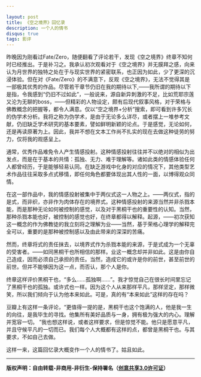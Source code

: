 ```yaml
---

layout: post
title: 《空之境界》回忆录
description: 一个人的情书
disqus: true
tags: 影评
---
```


昨晚因为刚看过Fate/Zero，随便翻看了评论若干，发现《空之境界》终章不知何时已经推出。于是补习之。我承认初次观看对于《空之境界》并无膜拜之感，向来认为月世界的独特之处在于与现实世界的紧密联系，也正因为如此，少了更深的沉浸体验。但在对《Fate/Zero》的不满意下，反观《空之境界》，无法不觉得其是一部极其优秀的作品。尽管若干章节仍旧在我的期待以下,——我所谓的期待以下是指，令我感到“仍旧不过如此”，一般说来，源自新异刺激的不足，比如荒耶宗莲又沦为无聊的boss，——但精彩的人物设定，颇有后现代叙事风格，对于荣格与佛教概念的把握等，都令人满意。仅以“空之境界+分析”搜索，即可看到许多冗长的伪学术分析。我将之称为伪学术，是由于无论多么详尽，或者摆上一堆参考文献，仍旧缺乏学术研究的基本要素，譬如鲜明新颖的论点。于是感觉，无论如何，还是再读原著为上。因此，我并不想在文本工作尚不扎实的现在去做这种徒劳的努力，仅将我的观感呈上。

通常，优秀作品难免令人产生情感投射。这种情感投射往往并不以绝对的相似为出发点，而是在于基本的共情：孤独、无力、难于理解等。诸如此类的情感体验任何人都曾经历，于是能够轻易认同。在缺乏游戏中化身的对应的情况下，其他类型艺术作品往往采取多点式移情，即任何角色都要体现出其人性的一面，以博得观众同情。

在这一部作品中，我的情感投射被集中于两仪式这一人物之上。——两仪式，指的是式，而非织，亦非作为肉体存在的境界式。这种情感投射的来源当然并非杀戮本能，而是那种无论如何被控制的感觉，以及对于黑桐干也的重要性的认知。当然，那种杀戮本能也好，被控制的感觉也好，在终章都得以解释。起源，——初次获知这一概念的作为佛教徒的我立刻将之理解为业——当然，基于荣格心理学的解释完全可以，重要的是那种被控制感以及由此带来的深深的苦痛。

然而，终章将式的责任抹去，以境界式作为杀戮本能的来源，于是式成为一个无辜的受害者。——如同黑桐干也所相信的那样。业这一概念却并非如此。这是由你自己造成，因而必须自己承担的责任。当然，造成它的或许是你的前世，甚至前世的前世。但并不能够因为这一点，而否认，那个人是你。

终章这样评价黑桐干也，“多么……孤独啊……”。我才惊觉自己在很长时间里忘记了黑桐干也的孤独。或许式也一样。因为这个人从来那样平凡，那样坚定，那样微笑，所以我们倾向于认为他本来如此。可是，真的有“本来如此”这样的存在吗？

豆瓣上有这样一条评论，“更值得一提的是，黑桐干也这个饱满的人，他是我一生的向往，是我毕生的寻找。他集所有美好品质与一身，拥有极为强大的内心。理解并宽容一切。 ”我也想这样说，或者这样要求，但是惊觉不能。他只是愿意平凡，并且守候平凡的一切而已。我们每个人大概都有这样的点，都曾是黑桐干也。与其要求，不如自己去做。


这样一来，这篇回忆录大概变作一个人的情书了。姑且如此。

---
**版权声明：自由转载-非商用-非衍生-保持署名（[创意共享3.0许可证](https://creativecommons.org/licenses/by-nc-nd/3.0/deed.zh)）**